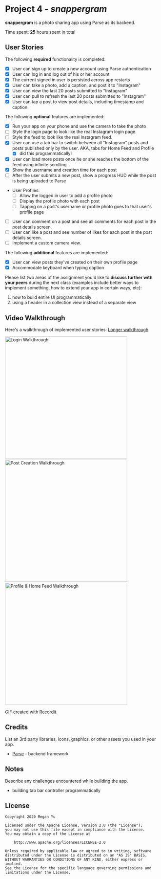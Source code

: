 # Project 4 - *snappergram*

**snappergram** is a photo sharing app using Parse as its backend.

Time spent: **25** hours spent in total

## User Stories

The following **required** functionality is completed:

- [x] User can sign up to create a new account using Parse authentication
- [x] User can log in and log out of his or her account
- [x] The current signed in user is persisted across app restarts
- [x] User can take a photo, add a caption, and post it to "Instagram"
- [x] User can view the last 20 posts submitted to "Instagram"
- [x] User can pull to refresh the last 20 posts submitted to "Instagram"
- [x] User can tap a post to view post details, including timestamp and caption.

The following **optional** features are implemented:

- [x] Run your app on your phone and use the camera to take the photo
- [ ] Style the login page to look like the real Instagram login page.
- [ ] Style the feed to look like the real Instagram feed.
- [x] User can use a tab bar to switch between all "Instagram" posts and posts published only by the user. AKA, tabs for Home Feed and Profile
  - [x] did this programmatically!
- [x] User can load more posts once he or she reaches the bottom of the feed using infinite scrolling.
- [x] Show the username and creation time for each post
- [ ] After the user submits a new post, show a progress HUD while the post is being uploaded to Parse
- User Profiles:
  - [ ] Allow the logged in user to add a profile photo
  - [ ] Display the profile photo with each post
  - [ ] Tapping on a post's username or profile photo goes to that user's profile page
- [ ] User can comment on a post and see all comments for each post in the post details screen.
- [ ] User can like a post and see number of likes for each post in the post details screen.
- [ ] Implement a custom camera view.

The following **additional** features are implemented:

- [x] User can view posts they've created on their own profile page
- [x] Accommodate keyboard when typing caption

Please list two areas of the assignment you'd like to **discuss further with your peers** during the next class (examples include better ways to implement something, how to extend your app in certain ways, etc):

1. how to build entire UI programmatically
2. using a header in a collection view instead of a separate view

## Video Walkthrough

Here's a walkthrough of implemented user stories: [Longer walkthrough](http://g.recordit.co/A9WOCY0MHI.gif)

<img src='http://g.recordit.co/uwij2upmaC.gif' title='Login Walkthrough' width='400' alt='Login Walkthrough' /> &nbsp; <img src='http://g.recordit.co/cllVYebVFT.gif' title='Post Creation Walkthrough' width='400' alt='Post Creation Walkthrough' /> &nbsp; <img src='http://g.recordit.co/FOOhkr3nSX.gif' title='Profile & Home Feed Walkthrough' width='400' alt='Profile & Home Feed Walkthrough' />

GIF created with [Recordit](http://recordit.co/).

## Credits

List an 3rd party libraries, icons, graphics, or other assets you used in your app.

- [Parse](https://github.com/parse-community/parse-server) - backend framework

## Notes

Describe any challenges encountered while building the app.
- building tab bar controller programmatically

## License

    Copyright 2020 Megan Yu

    Licensed under the Apache License, Version 2.0 (the "License");
    you may not use this file except in compliance with the License.
    You may obtain a copy of the License at

        http://www.apache.org/licenses/LICENSE-2.0

    Unless required by applicable law or agreed to in writing, software
    distributed under the License is distributed on an "AS IS" BASIS,
    WITHOUT WARRANTIES OR CONDITIONS OF ANY KIND, either express or implied.
    See the License for the specific language governing permissions and
    limitations under the License.
